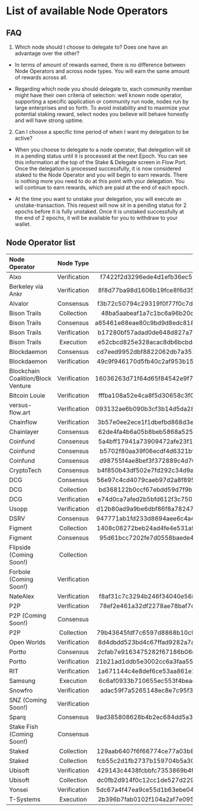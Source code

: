 # List of available Node Operators
## FAQ 
1. Which node should I choose to delegate to? Does one have an advantage over the other?

  - In terms of amount of rewards earned, there is no difference between Node Operators and across node types. You will earn the same amount of rewards across all.
  
  - Regarding which node you should delegate to, each community member might have their own criteria of selection: well known node operator, supporting a specific application or community run node, nodes run by large enterprises and so forth. To avoid instability and to maximize your potential staking reward, select nodes you believe will behave honestly and will have strong uptime.
  
2. Can I choose a specific time period of when I want my delegation to be active?

  - When you choose to delegate to a node operator, that delegation will sit in a pending status until it is processed at the next Epoch. You can see this information at the top of the Stake & Delegate screen in Flow Port. Once the delegation is processed successfully, it is now considered staked to the Node Operator and you will begin to earn rewards. There is nothing more you need to do at this point with your delegation. You will continue to earn rewards, which are paid at the end of each epoch.
  
  - At the time you want to unstake your delegation, you will execute an unstake-transaction. This request will now sit in a pending status for 2 epochs before it is fully unstaked. Once it is unstaked successfully at the end of 2 epochs, it will be available for you to withdraw to your wallet.

## Node Operator list
| Node Operator             | Node Type           | Node ID  |
|:--------------------------|:-------------------:|:---------:|
| Alxo | Verification | f7422f2d3296ede4d1efb36ec55e3fd93702c061f7ee627881f0b3007beff2ed
| Berkeley via Ankr | Verification | 8f8d77ba98d1606b19fce8f6d35908bfc29ea171c02879162f6755c05e0ca1ee 
| Alvalor | Consensus | f3b72c50794c29319f0f77f0c7d623662eb15253c291a5360d095a4ea282fadb
| Bison Trails | Collection | 48ba5aabeaf1a7c1bc6a96b20c8e9f6cbe7f6b3c77faec3b77fa66a630abf8c7
| Bison Trails | Consensus | a65461e68eae80c9bd9d8edc81857c7d2cd83ba9992433c468e9ef6515d32006
| Bison Trails | Verification | b17280bf57adad0de648d827a7ccbe81c74cf6a9cc44af4778587b133747a2f9
| Bison Trails | Execution | e52cbcd825e328acac8db6bcbdcbb6e7724862c8b89b09d85edccf41ff9981eb
| Blockdaemon | Consensus | cd7eed9952dbf8822062db7a351d959ef1166cd6d1856c0ad26c1c67d68e4fdb
| Blockdaemon | Verification | 49c9f946170d5fb40c2af953b1534fae771905865b142ab6ac9685b8ba5b51c1
| Blockchain Coalition/Block Venture | Verification | 16036263d71f64d65f84542e9f7678e578482a107b61e45b88759ebea2c7451d
| Bitcoin Louie | Verification | fffba108a52e4ca8f5d30658c3f03f47ad1cc13a0995435c0532336236813218
| versus-flow.art | Verification | 093132ae6b090b3cf3b14d5da282e8a9cc6e5158342a83354c4fd27d5263416e
| Chainflow | Verification | 3b57e0ee2ece1f1dbefbd868d3eaac63b32a11df5b1a37d231145ea219055dde
| Chainlayer | Consensus | 62de4fa4b6a05b8beb5868a5259caca4efa966aa0cb867fdd776c73abe9370ad
| Coinfund | Consensus | 5a4bff17941a73909472afe23f1ccdc59d7526f93b16b4e374bd8353f8b624b4
| Coinfund | Consensus | b5702f80aa39f06ecdf4d6321bfe40f64e40b9b630085a42993f1b241bfcbf25
| Coinfund | Consensus | d98755f4ae8bef3f372889c4d7010ca784ea6da46fdde63d27ee57b2bf5efdd7
| CryptoTech | Consensus | b4f850b43df502e7fd292c34d9a21c2e8db350cd8a1214a4a29734bc6f3c9e92
| DCG | Consensus | 56e97c4cd4079caeb97d2a8f8950437107813436d5964f22a1f459eb8cf73a71
| DCG | Collection | bd368122b0ccf67ebdd59d7f9b75edfa85106c3af41854c946ad0fa46e5c3ddd
| DCG | Verification | e74d0ca7afed2b5bfd612f3c75010adb229d632ca4ab3b77d178ee226d7ec2a2
| Usopp | Verification | d12b80ad9a9be6dbf86f8a7824739d9b2193836e5df226e063528dae33be3a4a
| DSRV | Consensus | 947771ab1fd233d8694aee6c4a4259ee7e2241f4a201067aaa28adbb989d7c97
| Figment | Collection | 1408c08272beb24ad4fe4e531a9b937a26ee72c5f56b50ac8f2b889c3c42d316
| Figment | Consensus | 95d61bcc7202fe7d0558baede4cc17a56aac191a0cfd110fbf824e2ef71bd49c 
| Flipside (Coming Soon!) | Collection | <!--- 581525fa93d8fe4b334c179698c6e72baccb802593e55e40da61d24e589d85be -->
| Forbole (Coming Soon!) | Verification | <!--- 38b6148d2125c1410520ec6cbfcc65993f59b9241a652fec926206a2d5d839aa -->
| NateAlex | Verification | f8af31c7c3294b246f34040e5685c351e89f1c1edf6c64f93f7babd73d149951
| P2P | Verification | 78ef2e461a32df2278ae78baf7cf1a54fec3601fe4723a5833c49e1935dc4b7d
| P2P (Coming Soon!)| Consensus | <!--- 8510b001c25c479b0874f3915fd14895c5d22331449182f1293b3c1c4bca4403 -->
| P2P | Collection | 79b43645fdf7c6597d8868b10c91d8cf343ab7d2cea0c98902d8f9456049918a
| Open Worlds | Verification | 8d4dbdd523bd4c67ffad9282a7acefc65641d25ac9c40759de9df859eb7255e3
| Portto | Consensus | 2cfab7e9163475282f67186b06ce6eea7fa0687d25dd9c7a84532f2016bc2e5e
| Portto | Verification | 21b21ad1ddb5e3002cc6a3faa55e23d70db014ee229c213f7a43769789125536
| RIT | Verification | 1a671144c4e8def6ce53aa861e185ab22f559f8ba0e0ea6017b714f3b5be0d74
| Samsung | Execution | 6c6af0933b710655ec553f4bead3b01c5e0a3ffd1194ee536efb926b356c54aa
| Snowfro | Verification | adac59f7a5265148ec8e7c95f373d9ce9a7ec2baeaafda965d9cbfb4f88f8039
| SNZ (Coming Soon!) | Verification | <!--- 85bab4d040af244ba473a11e43cb3188fb1e4d2694d2c795fee91d51bf814f28 -->
| Sparq | Consensus | 9ad385808628b4b2ec684dd5a31ec1da3b894f6241725b13abe7ae268bcf359d
| Stake Fish (Coming Soon!) | Consensus | <!--- b09bfbaf2d9e6f6541855dc65b8e0247bd97a0cceb607b9cf89ed368bc16308d -->
| Staked | Collection | 129aab6407f6f66774ce77a03b8abd1ba67317eab1c70c5c6cdd7a433a7d64e8
| Staked | Collection | fcb55c2d1fb2737b159704b5a30b194b8a8ddfb4691d55692af597ac6e236201
| Ubisoft | Verification | 429143c4438fcbbfc7353869b4f270e233aa0f75a6881ee977a81c962c4978ed
| Ubisoft | Collection | dc0fb2d914f0c12cc1de527d22974b8f2de376e4765e084e0b8be14b51b5ef81
| Yonsei | Verification | 5dc67a4f47ea9ce55d1b63ebe04cc68d8b29c41e40ab5cdc63b108ce292139a0
| T-Systems| Execution | 2b396b7fab0102f104a2af7e095b145cc14da28f863564802e158afc3e07e638 |
